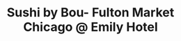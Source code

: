 ---
layout: place
title: "Sushi by Bou- Fulton Market Chicago @ Emily Hotel"
permalink: /illinois/chicago/sushi-by-bou-fulton-market-chicago-emily-hotel.html
stateAbbr: IL
stateName: Illinois
cityName: Chicago
seo:
  name: "Sushi by Bou- Fulton Market Chicago @ Emily Hotel"
  type: Restaurant
  links: null
description: "Sushi by Bou- Fulton Market Chicago @ Emily Hotel serves delicious sushi in Chicago, Illinois. Try fresh Japanese dishes for a great dining experience. "
place_id: ChIJGzrP6dAsDogRu7c8qQOHJlI
photos:
  - name: >-
      places/ChIJGzrP6dAsDogRu7c8qQOHJlI/photos/AeeoHcLKcXY1i8TTGVW4W4Bf8nVCpHeEEJgWR7nyCEpcX2w3GGtF7hVInnQQRTRapLUID2Y6QqcaqtC-Zn88kYzJ_Y36kYxW2u9HayoZSWcmG619VZlJ73bYVhzBsJ2T1CzUYsCcpD41VCeXZyuHvEKRkp0xOQFSpOr3WmBJAbeU-EtdCJdkfhjXGQIv5abctLl_f6FkHeTn0ZiWecFLdLFgSZlH-JaaysxE48UAUBBLuEulDnsnkuzip73WpkwkYTVJuNQ-7aO6A845jLyIMzkrycypwfuzaMitZebnnHppQE1gBg
    widthPx: 3500
    heightPx: 2333
    authorAttributions:
      - displayName: Sushi by Bou- Fulton Market Chicago @ Emily Hotel
        uri: https://maps.google.com/maps/contrib/100153789333429030989
        photoUri: >-
          https://lh3.googleusercontent.com/a-/ALV-UjW_hNc_zHg4xu8hzOLUu7X1V3URBdLR-sWSwKZ-Fnk5jVJos0c=s100-p-k-no-mo
    flagContentUri: >-
      https://www.google.com/local/imagery/report/?cb_client=maps_api_places.places_api&image_key=!1e10!2sAF1QipODiextR7Ayf--ZD_xPQ284vhVm9RhhBT_kWEeD&hl=en-US
    googleMapsUri: >-
      https://www.google.com/maps/place//data=!3m4!1e2!3m2!1sAF1QipODiextR7Ayf--ZD_xPQ284vhVm9RhhBT_kWEeD!2e10!4m2!3m1!1s0x880e2cd0e9cf3a1b:0x52268703a93cb7bb
  - name: >-
      places/ChIJGzrP6dAsDogRu7c8qQOHJlI/photos/AeeoHcJgaXfNEGYMPHP2S9KwWUKHdXGGuo_Jt4Z5xdSunbP5tkQuWRCCE6LbXrKWBbDAURkAFdrJfNheyXgIUo3zdwGDUrbZSdeKKO9SqlCMQfMNbQJ424RDMEaV3x-lscQ2iN_U2JMTXf2gRXY_WcnqKgZ00S9QAeY5Unn9lQWeyEbWSdI312Xac21N2OKNc_kaeYqb18UauHiur00BEFsXy41GbrjCiX2G_gmSp3wCtK3djAkQQNnUqpUw3dLw3Xw49_viam8pQRVd65lEbcVGbDrNZNV62_KMbbE5-Waun2NIEQ
    widthPx: 1800
    heightPx: 1915
    authorAttributions:
      - displayName: Sushi by Bou- Fulton Market Chicago @ Emily Hotel
        uri: https://maps.google.com/maps/contrib/100153789333429030989
        photoUri: >-
          https://lh3.googleusercontent.com/a-/ALV-UjW_hNc_zHg4xu8hzOLUu7X1V3URBdLR-sWSwKZ-Fnk5jVJos0c=s100-p-k-no-mo
    flagContentUri: >-
      https://www.google.com/local/imagery/report/?cb_client=maps_api_places.places_api&image_key=!1e10!2sAF1QipP39jSdPNl8ASTdrBZtYpSqiKS6TGR8x-2ens9o&hl=en-US
    googleMapsUri: >-
      https://www.google.com/maps/place//data=!3m4!1e2!3m2!1sAF1QipP39jSdPNl8ASTdrBZtYpSqiKS6TGR8x-2ens9o!2e10!4m2!3m1!1s0x880e2cd0e9cf3a1b:0x52268703a93cb7bb
  - name: >-
      places/ChIJGzrP6dAsDogRu7c8qQOHJlI/photos/AeeoHcLd3cGuAZEwp5vDDeVqhrZHrZ8GHkltSNTioQLmOxkD2yERbORZdqkB4IDhoOWfhSzLMpeGQKagFsjTQYNsuZN5luFwlJBrmQCB9wpg2DXIUoBccufstnR_MwdS8FWgqeng4S9Lqq8NUXf12IVwt-BGudMMogT5Bh0-F8tbhwyCZSW5JnTu8vlHRYM2cxJdQyX1Cw9t1UwhkAWNo-iHj1OMhazR-bf939tf2Gj4cJLJ_OI3r0fW7Y6m8kfTLOk0o9yXZHGv4H3JfoT2tEyppqSfFt_3GGf703iNuQThvZHK8w7Efd-CEJcn73VtZvNBQCO73D60xyN0rGAL5Q8Toyrrx9rJfV9-M4PISyXX0CA1a3nViW9YfwwfK623jIOEP3yJNn0Mq_RJf8_P4NZU8a3PJ7LajDGXJno-ROb5zsc
    widthPx: 3547
    heightPx: 1993
    authorAttributions:
      - displayName: Wei Wang
        uri: https://maps.google.com/maps/contrib/101887139685536031492
        photoUri: >-
          https://lh3.googleusercontent.com/a-/ALV-UjXr1BRZdCScYzZgyqECREoZ_A8-JmN8y4-vfwduQqeUGnkFvTA0kw=s100-p-k-no-mo
    flagContentUri: >-
      https://www.google.com/local/imagery/report/?cb_client=maps_api_places.places_api&image_key=!1e10!2sCIHM0ogKEICAgICHsYaRdQ&hl=en-US
    googleMapsUri: >-
      https://www.google.com/maps/place//data=!3m4!1e2!3m2!1sCIHM0ogKEICAgICHsYaRdQ!2e10!4m2!3m1!1s0x880e2cd0e9cf3a1b:0x52268703a93cb7bb
  - name: >-
      places/ChIJGzrP6dAsDogRu7c8qQOHJlI/photos/AeeoHcK7EnJjkY70j7NEBGyTPcjGVosQdmLVaIBhWz-BkjqAf1VReq-qRQJe1WtPLPCR40GnYE-XwuZfHrBYBO3EtQ0oX0hREji-BM3ppPeClx-4WPHucfjOX5Nh1qgKIrsJg7HPb2IfVJJJtXbrOd2U31WdYUQYCX2kcqwue0x4hTyb07cmP3ltFQChpDv2zH7vbgyJ5adP7_PCgZn5zScUagmeSFg1JnMOEPYggn5NIJ4uLjHkg2xmcPXqCXiL9BSaRQrHkBx3JoA5AAiWDJCo_XaamzuGun4ObC5WSkhI4fYe2raeNmRKAwTglECngjHxUDDP_9-uWhqPD6ntqT0xJvE770MlHtn96G8Yl3wRdW1DDAzb9plXET54rsXeHR62b3MwslZI7Wq8uvpwUVNrhBBvqsMPAVajmqVY-AEKiS4aXcI
    widthPx: 4032
    heightPx: 3024
    authorAttributions:
      - displayName: Adam
        uri: https://maps.google.com/maps/contrib/116852133927497695832
        photoUri: >-
          https://lh3.googleusercontent.com/a/ACg8ocINpWCiK2dM6ctSL-KdOTZBQSzTRsvJjOnMsVkE7VvpnWmcaQ=s100-p-k-no-mo
    flagContentUri: >-
      https://www.google.com/local/imagery/report/?cb_client=maps_api_places.places_api&image_key=!1e10!2sCIHM0ogKEICAgMDQ-tGBmQE&hl=en-US
    googleMapsUri: >-
      https://www.google.com/maps/place//data=!3m4!1e2!3m2!1sCIHM0ogKEICAgMDQ-tGBmQE!2e10!4m2!3m1!1s0x880e2cd0e9cf3a1b:0x52268703a93cb7bb
  - name: >-
      places/ChIJGzrP6dAsDogRu7c8qQOHJlI/photos/AeeoHcKR8tCzFKpyYrEowxT1cV3sPEczJzsBSYQUYJE0hFIQhC-waX5VokRLz3DNXzf73AJlMiJIek_wdyf0zZ7ewBuM7Oc63F6AvBpUpyToEVzHUnowP2dnYX2JzXVdUkFS9TfXG42Psf-EWvk30T2Hzl3SsvvuWLrfszxkQ1Hzmf_NRSwlQ1tsJ1qpuczlIDU3ft0OnZdML8uQXbtUYKZK7ekALf9y5DbD_ouXYCZBFyBOMhD3L-sylhxdw3OLA5pOYAl8kBqw9ab2NWtcWCqqGyFyUZuyHes-Wq_FrD7KZbcVmV_OCfOE4MSVRnzRvJWMGli13V9mYCy-diSN3YvGFugwkpxR9mWGvfQwuXGicgOM7Xx5Mi2Nj4t9Mwt7TC3hfDVZteQ2Nf_ndqH8Bp2k9E_83nnpdPs5cqdze093XmY6I7Cf
    widthPx: 3101
    heightPx: 1742
    authorAttributions:
      - displayName: Wei Wang
        uri: https://maps.google.com/maps/contrib/101887139685536031492
        photoUri: >-
          https://lh3.googleusercontent.com/a-/ALV-UjXr1BRZdCScYzZgyqECREoZ_A8-JmN8y4-vfwduQqeUGnkFvTA0kw=s100-p-k-no-mo
    flagContentUri: >-
      https://www.google.com/local/imagery/report/?cb_client=maps_api_places.places_api&image_key=!1e10!2sCIHM0ogKEICAgICHsYaRtQE&hl=en-US
    googleMapsUri: >-
      https://www.google.com/maps/place//data=!3m4!1e2!3m2!1sCIHM0ogKEICAgICHsYaRtQE!2e10!4m2!3m1!1s0x880e2cd0e9cf3a1b:0x52268703a93cb7bb
  - name: >-
      places/ChIJGzrP6dAsDogRu7c8qQOHJlI/photos/AeeoHcJp88HcEUJsg2_TKY0QKxYOSk2bYaYYmufFAIohQ-Mw5GAAU1vwLijyxnKrDmeMAH9vaBJKapqg3tOtepp1cwUHUOLn_NK3pJc7BoQzqfd0fllIy-DuJ8BpvDR-vcPI4-IKYp0Np2SXT-X7FRzr6IgLoHAL9EsUmktInMbs9BMUS-JGiycUvLlF0v8D2gMO7EHPAF947uhqFzHfT-eTK1kehu2VNFrf6ZqReeSHQZygZtvG1cUF5IFAEEnmJx00Qz_1GQDBspuaf4h4inOmvhQwHtYsvQE19zXqzcSxVb5FDdtRj9u4oQxvZ-nOe9KF9hCNHOSD6BOoIAadoUk7yVtLyBvp75os6kMk6aRArSkhDBQRJ9mJWzykJoKV75bxcr-leX4w3Bd_Gjocf1hP9kRsQo5A0tKf968dA4MFpuQYow
    widthPx: 4032
    heightPx: 3024
    authorAttributions:
      - displayName: Wei Wang
        uri: https://maps.google.com/maps/contrib/101887139685536031492
        photoUri: >-
          https://lh3.googleusercontent.com/a-/ALV-UjXr1BRZdCScYzZgyqECREoZ_A8-JmN8y4-vfwduQqeUGnkFvTA0kw=s100-p-k-no-mo
    flagContentUri: >-
      https://www.google.com/local/imagery/report/?cb_client=maps_api_places.places_api&image_key=!1e10!2sCIHM0ogKEICAgICHsYaRRQ&hl=en-US
    googleMapsUri: >-
      https://www.google.com/maps/place//data=!3m4!1e2!3m2!1sCIHM0ogKEICAgICHsYaRRQ!2e10!4m2!3m1!1s0x880e2cd0e9cf3a1b:0x52268703a93cb7bb
  - name: >-
      places/ChIJGzrP6dAsDogRu7c8qQOHJlI/photos/AeeoHcJKC_DrqSWjlNRkhC52OaMGqAfWiFcdA1aaAsY5nwQT-LNHFhDYWh_p_NLSeMDGEL-uSySrk6g7uxd-nlY0yHfJ29JytcAFAWCruB6eeaULAKYpDTRbX-xo_3mQIiEIEWoGhAL-AQD92Yydj5-xZNOix_FeTPmNyZmszZIb-GxWvHOgdKquRsXGPrDwuPVZQ94Ba5ow7QfSK4w_Hk_uGK710ZjDVWwCoL4Cni_i1g0dmDyZvDNU3YwoVuYIKnD_TbodiUr1IGsB7yEr2rxHx1Ds8IWqpkfsVwJ2t3S1DzNtZ2BWhVE6KDPVxXArNnfyKoofYUn9xKIkzxEiWi9iR29_x1BBrZDtZ0biTSV-V7vUUGgOkn7nURvwndra1TRMuG0EQ5_t197Kq5tfz4hcuMWmTtJwsibdyGn3Y_hL3IO_VSs
    widthPx: 4032
    heightPx: 3024
    authorAttributions:
      - displayName: Cami Liu
        uri: https://maps.google.com/maps/contrib/105971012669692859477
        photoUri: >-
          https://lh3.googleusercontent.com/a-/ALV-UjUk9p9zg_3uCJM0vpsLccwt6odbsdxIRCh9KwNKHxNMT-nWWN1M=s100-p-k-no-mo
    flagContentUri: >-
      https://www.google.com/local/imagery/report/?cb_client=maps_api_places.places_api&image_key=!1e10!2sCIHM0ogKEICAgICzsenixQE&hl=en-US
    googleMapsUri: >-
      https://www.google.com/maps/place//data=!3m4!1e2!3m2!1sCIHM0ogKEICAgICzsenixQE!2e10!4m2!3m1!1s0x880e2cd0e9cf3a1b:0x52268703a93cb7bb
  - name: >-
      places/ChIJGzrP6dAsDogRu7c8qQOHJlI/photos/AeeoHcLdZmxk7t4HUQU-40EnJZkEsS9pYmhTnRttndUStzNlf5XwfMriY0U7LWPwNdylItQ4xWOL3pUoNT1CyuRygH_XJSCScB388-C_0qPIDT0qAmN_aJttqETD2juldIOG8MUQ9u-pnIq0VBkaUJfHMLW4sp-FCqRv2T_wexRhCl2EvNcJ_c86qHXFaBFK5z5qK3hsegBJ2YSGcmvxT-W6rSCPpFs-mevPDVxaoda8y_wg80RwFngF5_4nLyq1JVa95W7BcAWa2akLjwhhq4P8lfK9e5GF6WAXD53Hzb-KMHnHZ4eam8N3SJJ80eUkVaVlqe5YxouNOjAtLbhmC_ZdcOxAK0QaEGnKDq15WXTs0GLwUiAMU61L72FtZIlgjKpNR21CBOLbGKQ6X_2Z74-OtAvOYRSoE1JlZdlKjtfvv2JGsgo
    widthPx: 3024
    heightPx: 4032
    authorAttributions:
      - displayName: brianna chiodo
        uri: https://maps.google.com/maps/contrib/106664453541674140631
        photoUri: >-
          https://lh3.googleusercontent.com/a-/ALV-UjUIoh_E-RdEPAEUdds45rTTPtabrY4evkix7Uq_crxD9IgsPvl4=s100-p-k-no-mo
    flagContentUri: >-
      https://www.google.com/local/imagery/report/?cb_client=maps_api_places.places_api&image_key=!1e10!2sCIHM0ogKEICAgID307WV8wE&hl=en-US
    googleMapsUri: >-
      https://www.google.com/maps/place//data=!3m4!1e2!3m2!1sCIHM0ogKEICAgID307WV8wE!2e10!4m2!3m1!1s0x880e2cd0e9cf3a1b:0x52268703a93cb7bb
  - name: >-
      places/ChIJGzrP6dAsDogRu7c8qQOHJlI/photos/AeeoHcLlSJbKRaCXDkSgiL1HwYOLixGpDhJRIes3QJQalxL9_UKRfdVE0pvmqvR2jzH_A2yERgNncvYXzhoJrsJFA66ghtMsAcO3eRK9WhwHggn3e_QVFFIWoAZr0EgRT_qN_zHerzRVo5jBDPHOLQd8Ci5tEfYj7Ga1DJvjNlWJg3M8OVFiZVneYF0yntqcHggNHyIvjIsDDmCufW7InUdzROj-7FQbK6UaxWKaUAOSwHUYLrvJWNIM0t1OQrdfFodblKUjyVIlCeyLG9RqzF7clcMHm67LkkK_B_Hf2hjCj6RqUGMBm8PxX9qITbgjAKlkYgOeFNwFNBTS8RB_qADQDhtDYVOl6vcxFUB_nfETgQKmwR-lM53TCcdvZoojk7CovAOZ0NuEJDiPte9yzLsUL9FbASdwjvZkkpYr9r47Opw
    widthPx: 3600
    heightPx: 4800
    authorAttributions:
      - displayName: brianna chiodo
        uri: https://maps.google.com/maps/contrib/106664453541674140631
        photoUri: >-
          https://lh3.googleusercontent.com/a-/ALV-UjUIoh_E-RdEPAEUdds45rTTPtabrY4evkix7Uq_crxD9IgsPvl4=s100-p-k-no-mo
    flagContentUri: >-
      https://www.google.com/local/imagery/report/?cb_client=maps_api_places.places_api&image_key=!1e10!2sCIHM0ogKEICAgID307WVMw&hl=en-US
    googleMapsUri: >-
      https://www.google.com/maps/place//data=!3m4!1e2!3m2!1sCIHM0ogKEICAgID307WVMw!2e10!4m2!3m1!1s0x880e2cd0e9cf3a1b:0x52268703a93cb7bb
  - name: >-
      places/ChIJGzrP6dAsDogRu7c8qQOHJlI/photos/AeeoHcI8_917T-Q1aC-MzF716mAAHPqvECZ5rwyhFHa2gUtRyM2a1BlkVevOTZsQtaa11Gw1YBGpmUGZz9XG-k45XVKlMFIGCgtmEDySVrs112ug3taUl6DXDExgqGEMydWPV3vbybDIh3LlF0ZeyagAj0CJ7aQyKgJ1tsXyNOl9wOy8pirVabPihM7ceOiI4TRp_fA7nfuCOxHrw_u_TjZzC7YkaTngd0G9Ubg6Qb_fju7kqbADV-Lt7Ik9Ivg4NXukqbPlGHSuHzLCxQRXpuJGvv8fL6uaoYQs8IospYBu5UbrzQ
    widthPx: 4800
    heightPx: 3200
    authorAttributions:
      - displayName: Sushi by Bou- Fulton Market Chicago @ Emily Hotel
        uri: https://maps.google.com/maps/contrib/100153789333429030989
        photoUri: >-
          https://lh3.googleusercontent.com/a-/ALV-UjW_hNc_zHg4xu8hzOLUu7X1V3URBdLR-sWSwKZ-Fnk5jVJos0c=s100-p-k-no-mo
    flagContentUri: >-
      https://www.google.com/local/imagery/report/?cb_client=maps_api_places.places_api&image_key=!1e10!2sAF1QipOK5PZeipx2SP-4S4LkfU-5eRt3YSJBgkzhhMQ6&hl=en-US
    googleMapsUri: >-
      https://www.google.com/maps/place//data=!3m4!1e2!3m2!1sAF1QipOK5PZeipx2SP-4S4LkfU-5eRt3YSJBgkzhhMQ6!2e10!4m2!3m1!1s0x880e2cd0e9cf3a1b:0x52268703a93cb7bb
address: 311 N Morgan St, Chicago, IL 60607, USA
street: 311 N Morgan St
city: Chicago
state: IL
zip: '60607'
country: USA
neighborhood: Fulton Market District
latitude: '41.887473'
longitude: '-87.651892'
accessibility_options:
  wheelchairAccessibleParking: false
  wheelchairAccessibleEntrance: true
  wheelchairAccessibleRestroom: true
  wheelchairAccessibleSeating: true
business_status: OPERATIONAL
name: Sushi by Bou- Fulton Market Chicago @ Emily Hotel
google_maps_links:
  directionsUri: >-
    https://www.google.com/maps/dir//''/data=!4m7!4m6!1m1!4e2!1m2!1m1!1s0x880e2cd0e9cf3a1b:0x52268703a93cb7bb!3e0
  placeUri: https://maps.google.com/?cid=5919567210019076027
  writeAReviewUri: >-
    https://www.google.com/maps/place//data=!4m3!3m2!1s0x880e2cd0e9cf3a1b:0x52268703a93cb7bb!12e1
  reviewsUri: >-
    https://www.google.com/maps/place//data=!4m4!3m3!1s0x880e2cd0e9cf3a1b:0x52268703a93cb7bb!9m1!1b1
  photosUri: >-
    https://www.google.com/maps/place//data=!4m3!3m2!1s0x880e2cd0e9cf3a1b:0x52268703a93cb7bb!10e5
primary_type: Restaurant
opening_hours:
  regular: null
  current: null
secondary_opening_hours:
  regular:
    weekdayDescriptions: null
    type: null
  current:
    weekdayDescriptions: null
    type: null
phone: null
price_level: null
price_range: null
rating: null
rating_count: 0
website: null
reviews: null
parking_options: null
payment_options: null
allow_dogs: null
curbside_pickup: null
delivery: null
dine_in: null
good_for_children: null
good_for_groups: null
good_for_sports: null
live_music: null
menu_for_children: null
outdoor_seating: null
reservable: null
restroom: null
serves_beer: null
serves_breakfast: null
serves_brunch: null
serves_cocktails: null
serves_coffee: null
serves_dinner: null
serves_dessert: null
serves_lunch: null
serves_vegetarian_food: null
serves_wine: null
takeout: null
summary: null

---